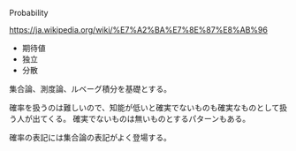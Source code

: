 Probability

https://ja.wikipedia.org/wiki/%E7%A2%BA%E7%8E%87%E8%AB%96

- 期待値
- 独立
- 分散

集合論、測度論、ルベーグ積分を基礎とする。

確率を扱うのは難しいので、知能が低いと確実でないものも確実なものとして扱う人が出てくる。
確実でないものは無いものとするパターンもある。

確率の表記には集合論の表記がよく登場する。
